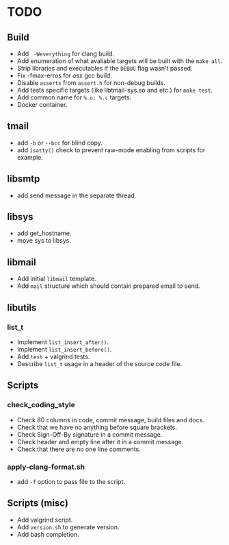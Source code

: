 # TODO

## Build

  * Add ` -Weverything` for clang build.
  * Add enumeration of what avaliable targets will be built with the
`make all`.
  * Strip libraries and executables if the `DEBUG` flag wasn't passed.
  * Fix -fmax-erros for osx gcc build.
  * Disable `asserts` from `assert.h` for non-debug builds.
  * Add tests specific targets (like libtmail-sys.so and etc.) for `make test`.
  * Add common name for `%.o: %.c` targets.
  * Docker container.

## tmail

  * add `-b` or `--bcc` for blind copy.
  * add `isatty()` check to prevent raw-mode enabling from scripts
for example.

## libsmtp

  * add send message in the separate thread.

## libsys

  * add get_hostname.
  * move sys to libsys.

## libmail

  * Add initial `libmail` template.
  * Add `mail` structure which should contain prepared email
to send.

## libutils

### list_t

  * Implement `list_insert_after()`.
  * Implement `list_insert_before()`.
  * Add `test` + valgrind tests.
  * Describe `list_t` usage in a header of the source code file.

## Scripts

### check_coding_style

  * Check 80 columns in code, commit message, build files and docs.
  * Check that we have no anything before square brackets.
  * Check Sign-Off-By signature in a commit message.
  * Check header and empty line after it in a commit message.
  * Check that there are no one line comments.

### apply-clang-format.sh

  * add `-f` option to pass file to the script.

## Scripts (misc)

  * Add valgrind script.
  * Add `version.sh` to generate version.
  * Add bash completion.